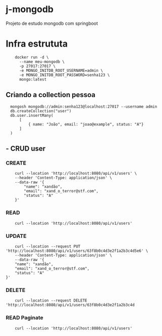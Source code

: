 # j-mongodb
Projeto de estudo mongodb com springboot

# Infra estrututa
```shell
    docker run -d \
      --name meu-mongodb \
      -p 27017:27017 \
      -e MONGO_INITDB_ROOT_USERNAME=admin \
      -e MONGO_INITDB_ROOT_PASSWORD=senha123 \
      mongo:latest
```
## Criando a collection pessoa
```shell
  mongosh mongodb://admin:senha123@localhost:27017 --username admin
  db.createCollection("user")
  db.user.insertMany(
      [
          { name: "João", email: "joao@example", status: "A"}
      ]
  )
```
## - CRUD user
### CREATE
```shell
    curl --location 'http://localhost:8080/api/v1/users' \
    --header 'Content-Type: application/json' \
    --data-raw '{
        "name": "xandão",
        "email": "xand_o_terror@stf.com",
        "status": "A"
    }'
```
### READ
```shell
    curl --location 'http://localhost:8080/api/v1/users'
```
### UPDATE
```shell
    curl --location --request PUT 'http://localhost:8080/api/v1/users/63f8b0c4d3e2f1a2b3c4d5e6' \
    --header 'Content-Type: application/json' \
    --data-raw '{
    "name": "xandão",
    "email": "xand_o_terror@stf.com",
    "status": "A"
}'
```
### DELETE
```shell
    curl --location --request DELETE 'http://localhost:8080/api/v1/users/63f8b0c4d3e2f1a2b3c4d                                                                                                  
```

### READ Paginate
```shell
    curl --location 'http://localhost:8080/api/v1/users'
```